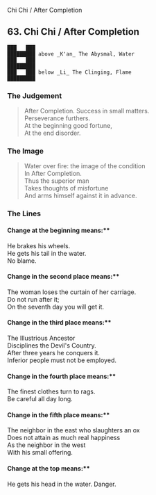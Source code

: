 Chi Chi / After Completion
## 63. Chi Chi / After Completion
    ███   ███
    █████████ above _K'an_ The Abysmal, Water  
    ███   ███
    █████████
    ███   ███ below _Li_ The Clinging, Flame  
    █████████
### The Judgement
> After Completion. Success in small matters.  
 Perseverance furthers.  
 At the beginning good fortune,  
 At the end disorder.
### The Image
> Water over fire: the image of the condition  
 In After Completion.  
 Thus the superior man  
 Takes thoughts of misfortune  
 And arms himself against it in advance.
### The Lines

#### Change at the beginning means:**  
 He brakes his wheels.  
 He gets his tail in the water.  
 No blame.
#### Change in the second place means:**  
 The woman loses the curtain of her carriage.  
 Do not run after it;  
 On the seventh day you will get it.
#### Change in the third place means:**  
 The Illustrious Ancestor  
 Disciplines the Devil's Country.  
 After three years he conquers it.  
 Inferior people must not be employed.
#### Change in the fourth place means:**  
 The finest clothes turn to rags.  
 Be careful all day long.
#### Change in the fifth place means:**  
 The neighbor in the east who slaughters an ox  
 Does not attain as much real happiness  
 As the neighbor in the west  
 With his small offering.
#### Change at the top means:**  
 He gets his head in the water. Danger.



